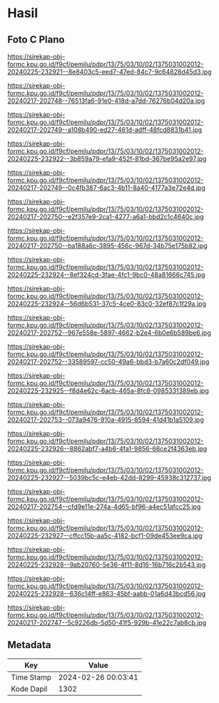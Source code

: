 # Hasil

## Foto C Plano

https://sirekap-obj-formc.kpu.go.id/f9cf/pemilu/pdpr/13/75/03/10/02/1375031002012-20240225-232921--8e8403c5-eed7-47ed-84c7-9c64828d45d3.jpg

https://sirekap-obj-formc.kpu.go.id/f9cf/pemilu/pdpr/13/75/03/10/02/1375031002012-20240217-202748--76513fa6-91e0-418d-a7dd-76276b04d20a.jpg

https://sirekap-obj-formc.kpu.go.id/f9cf/pemilu/pdpr/13/75/03/10/02/1375031002012-20240217-202749--a108b490-ed27-461d-adff-48fcd8831b41.jpg

https://sirekap-obj-formc.kpu.go.id/f9cf/pemilu/pdpr/13/75/03/10/02/1375031002012-20240225-232922--3b859a79-efa9-452f-81bd-367be95a2e97.jpg

https://sirekap-obj-formc.kpu.go.id/f9cf/pemilu/pdpr/13/75/03/10/02/1375031002012-20240217-202749--0c4fb387-6ac3-4b11-8a40-4177a3e72e4d.jpg

https://sirekap-obj-formc.kpu.go.id/f9cf/pemilu/pdpr/13/75/03/10/02/1375031002012-20240217-202750--e2f357e9-2ca1-4277-a6a1-bbd2c1c4640c.jpg

https://sirekap-obj-formc.kpu.go.id/f9cf/pemilu/pdpr/13/75/03/10/02/1375031002012-20240217-202750--ba188a6c-3895-456c-967d-34b75e175b82.jpg

https://sirekap-obj-formc.kpu.go.id/f9cf/pemilu/pdpr/13/75/03/10/02/1375031002012-20240225-232924--8ef324cd-3fae-4fc1-9bc0-48a81666c745.jpg

https://sirekap-obj-formc.kpu.go.id/f9cf/pemilu/pdpr/13/75/03/10/02/1375031002012-20240225-232924--56d6b531-37c5-4ce0-83c0-32ef87c1f29a.jpg

https://sirekap-obj-formc.kpu.go.id/f9cf/pemilu/pdpr/13/75/03/10/02/1375031002012-20240217-202752--967e558e-5897-4662-b2e4-6b0e6b589be6.jpg

https://sirekap-obj-formc.kpu.go.id/f9cf/pemilu/pdpr/13/75/03/10/02/1375031002012-20240217-202752--33589597-cc50-49a6-bbd3-b7a60c2df049.jpg

https://sirekap-obj-formc.kpu.go.id/f9cf/pemilu/pdpr/13/75/03/10/02/1375031002012-20240225-232925--f8d4e62c-6acb-465a-8fc8-0985331389eb.jpg

https://sirekap-obj-formc.kpu.go.id/f9cf/pemilu/pdpr/13/75/03/10/02/1375031002012-20240217-202753--073a9476-910a-4915-8594-41d41b1a5109.jpg

https://sirekap-obj-formc.kpu.go.id/f9cf/pemilu/pdpr/13/75/03/10/02/1375031002012-20240225-232926--8862abf7-a4b6-4fa1-9856-66ce2f4363eb.jpg

https://sirekap-obj-formc.kpu.go.id/f9cf/pemilu/pdpr/13/75/03/10/02/1375031002012-20240225-232927--5039bc5c-e4eb-42dd-8299-45938c312737.jpg

https://sirekap-obj-formc.kpu.go.id/f9cf/pemilu/pdpr/13/75/03/10/02/1375031002012-20240217-202754--cfd9e11e-274a-4d65-bf96-a4ec51afcc25.jpg

https://sirekap-obj-formc.kpu.go.id/f9cf/pemilu/pdpr/13/75/03/10/02/1375031002012-20240225-232927--cffcc15b-aa5c-4182-bcf1-09de453ee9ca.jpg

https://sirekap-obj-formc.kpu.go.id/f9cf/pemilu/pdpr/13/75/03/10/02/1375031002012-20240225-232928--9ab20760-5e36-4f11-8d16-16b716c2b543.jpg

https://sirekap-obj-formc.kpu.go.id/f9cf/pemilu/pdpr/13/75/03/10/02/1375031002012-20240225-232928--636c14ff-e863-45bf-aabb-01a6d43bcd56.jpg

https://sirekap-obj-formc.kpu.go.id/f9cf/pemilu/pdpr/13/75/03/10/02/1375031002012-20240217-202747--5c9226db-5d50-41f5-929b-41e22c7ab8cb.jpg


## Metadata

| Key        | Value               |
| ---------- | ------------------- |
| Time Stamp | 2024-02-26 00:03:41 |
| Kode Dapil | 1302                |



